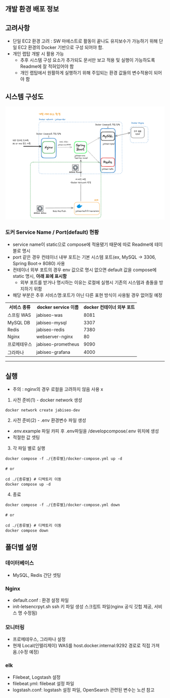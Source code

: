 

## 개발 환경 배포 정보



## 고려사항
- 단일 EC2 환경 고려 : SW 마에스트로 활동이 끝나도 유지보수가 가능하기 위해 단일 EC2 환경의 Docker 기반으로 구성 되어야 함.
- 개인 랩탑 개발 시 활용 가능 
  - 추후 시스템 구성 요소가 추가되도 문서만 보고 적용 및 실행이 가능하도록 Readme에 잘 적혀있어야 함
  - 개인 랩탑에서 원활하게 실행하기 위해 주입되는 환경 값들의 변수적용이 되어야 함

## 시스템 구성도

<img src="./images/devserver.png" width="900">


### 도커 Service Name / Port(default) 현황
- service name이 static으로 compose에 적용됐기 때문에 따로 Readme에 테이블로 명시
- port 같은 경우 컨테이너 내부 포트는 기본 시스템 포트(ex, MySQL -> 3306, Spring Boot-> 8080) 사용 
- 컨테이너 외부 포트의 경우 env 값으로 명시 없으면 default 값을 compose에 static 명시, **아래 표에 표시함**
  -  외부 포트를 받거나 명시하는 이유는 로컬에 실행시 기존의 시스템과 충돌을 방지하기 위함 
- 해당 부분은 추후 서비스명:포트가 아닌 다른 표현 방식이 사용될 경우 없어질 예정

<table>
    <tr>
        <th>서비스 종류</th>
        <th>docker service 이름</th>
        <th>docker 컨테이너 외부 포트 </th>
    </tr>
    <tr>
        <td>
            스프링 WAS 
        </td>
        <td>
            jabiseo-was
        </td>
        <td>
            8081
        </td>
    </tr>
    <tr>
        <td>
            MySQL DB 
        </td>
        <td>
            jabiseo-mysql
        </td>
        <td>
            3307
        </td>
    </tr>
    <tr>
        <td>
            Redis
        </td>
        <td>
            jabiseo-redis
        </td>
        <td>
            7380
        </td>
    </tr>
    <tr>
        <td>
            Nginx
        </td>
        <td>
            webserver-nginx
        </td>
        <td>
            80
        </td>
    </tr>
    <tr>
        <td>
            프로메테우스
        </td>
        <td>
            jabiseo-prometheus
        </td>
        <td>
            9090
        </td>
    </tr>
    <tr>
        <td>
            그라파나
        </td>
        <td>
            jabiseo-grafana
        </td>
        <td>
            4000
        </td>
    </tr>
</table>

---

## 실행
- 주의 : nginx의 경우 로컬을 고려하지 않음 사용 x

1. 사전 준비(1) - docker network 생성
```shell
docker network create jabiseo-dev
```

2. 사전 준비(2) - .env 환경변수 파일 생성
  - .env.example 파일 카피 후 .env파일을 /developcompose/.env 위치에 생성
  - 적절한 값 셋팅

3. 각 파일 별로 실행

```shell
docker compose -f ./{종류별}/docker-compose.yml up -d

# or
 
cd ./{종류별} # 디렉토리 이동
docker compose up -d
```

4. 종료
```shell
docker compose -f ./{종류별}/docker-compose.yml down

# or
 
cd ./{종류별} # 디렉토리 이동
docker compose down
```

## 폴더별 설명

### 데이터베이스
- MySQL, Redis 간단 셋팅

### Nginx
- default.conf : 환경 설정 파일
- init-letsencrpyt.sh  ssh 키 파일 생성 스크립트 파일(nginx 공식 깃헙 제공, 서비스 명 수정됨)

### 모니터링
- 프로메테우스, 그라파나 설정
- 현재 Local(인텔리제이) WAS를 host.docker.internal:9292 경로로 직접 가져옴.(수정 예정)

### elk
- Filebeat, Logstash 설정
- filebeat.yml: filebeat 설정 파일
- logstash.conf: logstash 설정 파일, OpenSearch 관련된 변수는 노션 참고
